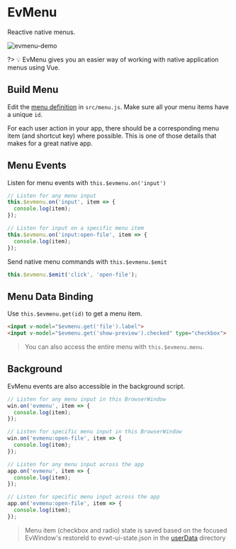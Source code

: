 # EvMenu

Reactive native menus.

![evmenu-demo](https://user-images.githubusercontent.com/611996/89112631-2654df00-d42b-11ea-8f7a-eec2c9ab4e83.gif)

?> 💡 EvMenu gives you an easier way of working with native application menus using Vue.

## Build Menu

Edit the [menu definition](https://www.electronjs.org/docs/api/menu#main-process) in `src/menu.js`. Make sure all your menu items have a unique `id`.

For each user action in your app, there should be a corresponding menu item (and shortcut key) where possible. This is one of those details that makes for a great native app.

## Menu Events

Listen for menu events with `this.$evmenu.on('input')`

```js
// Listen for any menu input
this.$evmenu.on('input', item => {
  console.log(item);
});

// Listen for input on a specific menu item
this.$evmenu.on('input:open-file', item => {
  console.log(item);
});
```

Send native menu commands with `this.$evmenu.$emit`

```js
this.$evmenu.$emit('click', 'open-file');
```

## Menu Data Binding

Use `this.$evmenu.get(id)` to get a menu item.

```html
<input v-model="$evmenu.get('file').label">
<input v-model="$evmenu.get('show-preview').checked" type="checkbox">
```

> You can also access the entire menu with `this.$evmenu.menu`.

## Background

EvMenu events are also accessible in the background script.

```js
// Listen for any menu input in this BrowserWindow
win.on('evmenu', item => {
  console.log(item);
});

// Listen for specific menu input in this BrowserWindow
win.on('evmenu:open-file', item => {
  console.log(item);
});
```

```js
// Listen for any menu input across the app
app.on('evmenu', item => {
  console.log(item);
});

// Listen for specific menu input across the app
app.on('evmenu:open-file', item => {
  console.log(item);
});
```

> Menu item (checkbox and radio) state is saved based on the focused EvWindow's restoreId to evwt-ui-state.json in the [userData](https://www.electronjs.org/docs/api/app#appgetpathname) directory

